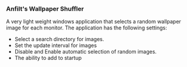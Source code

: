 ### Anfilt's Wallpaper Shuffler
A very light weight windows application that selects a random wallpaper image for each monitor.
The application has the following settings:

- Select a search directory for images.
- Set the update interval for images
- Disable and Enable automatic selection of random images.
- The ability to add to startup